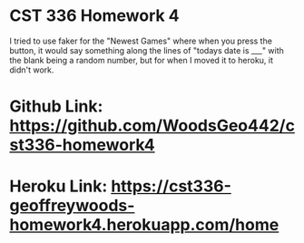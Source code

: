 # CST 336 Homework 4

I tried to use faker for the "Newest Games" where when you press the button, it would say something along the lines of "todays date is ___" with the blank being a random number, but for when I moved it to heroku, it didn't work.

# Github Link: https://github.com/WoodsGeo442/cst336-homework4

# Heroku Link: https://cst336-geoffreywoods-homework4.herokuapp.com/home

